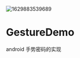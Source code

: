 ![1629883539689](https://user-images.githubusercontent.com/26602893/130882287-f15a45fb-48ae-4154-a230-0b61f38d6833.gif)
# GestureDemo
android 手势密码的实现

